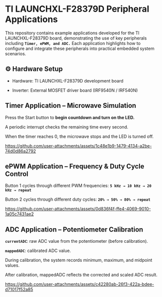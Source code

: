 # TI LAUNCHXL-F28379D Peripheral Applications

This repository contains example applications developed for the TI LAUNCHXL-F28379D board, demonstrating the use of key peripherals including **`Timer, ePWM, and ADC.`**
Each application highlights how to configure and integrate these peripherals into practical embedded system scenarios.

## ⚙️ Hardware Setup

- Hardware: TI LAUNCHXL-F28379D development board

- Inverter: External MOSFET driver board (IRF9540N / IRF540N)

## Timer Application – Microwave Simulation

Press the Start button to **begin countdown and turn on the LED.**

A periodic interrupt checks the remaining time every second.

When the timer reaches 0, the microwave stops and the LED is turned off.

https://github.com/user-attachments/assets/1c48e1b9-1479-4134-a2be-74d0d86a2792

## ePWM Application – Frequency & Duty Cycle Control

Button 1 cycles through different PWM frequencies:
**`5 kHz → 10 kHz → 20 kHz → repeat`**

Button 2 cycles through different duty cycles:
**`20% → 50% → 80% → repeat`**

https://github.com/user-attachments/assets/0d836f4f-ffe4-4069-9010-1a05c7431ae2

## ADC Application – Potentiometer Calibration

**`currentADC`**: raw ADC value from the potentiometer (before calibration).

**`mappedADC`**: calibrated ADC value.

During calibration, the system records minimum, maximum, and midpoint values.

After calibration, mappedADC reflects the corrected and scaled ADC result.

https://github.com/user-attachments/assets/c42280ab-26f3-422a-bdee-d71017f52a85


